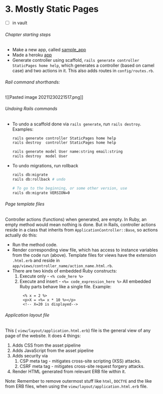 # 3. Mostly Static Pages
- [ ] in vault

###### Chapter starting steps
- Make a new app, called [sample_app](https://github.com/exemplar-codes/rails-sample-app)
- Made a heroku [app](https://dashboard.heroku.com/apps/still-chamber-76811)
- Generate controller using scaffold, `rails generate controller StaticPages home help`, which generates a controller (based on camel case) and two actions in it. This also adds routes in `config/routes.rb`.

###### Rail command shorthands:
![[Pasted image 20211230221517.png]]
	
###### Undoing Rails commands
- To undo a scaffold done via `rails generate`, run `rails destroy`. Examples:	
	```bash
	rails generate controller StaticPages home help
	rails destroy  controller StaticPages home help
	
	rails generate model User name:string email:string
	rails destroy  model User
	```
- To undo migrations, run rollback
	```bash
	rails db:migrate
	rails db:rollback # undo

	# To go to the beginning, or some other version, use
	rails db:migrate VERSION=0
	```
	
###### Page template files
Controller actions (functions) when generated, are empty. In Ruby, an empty method would mean nothing is done. But in Rails, controller actions reside in a class that inherits from `ApplicationController::Base`, so actions actually do this:
- Run the method code.
- Render corresponding view file, which has access to instance variables from the code run (above).
Template files for views have the extension `.html.erb` and reside in `app/views/controller_name/action_name.html.rb`.
- There are two kinds of embedded Ruby constructs:
	1. Execute only - `<% code_here %>`
	2. Execute and insert - `<%= code_expression_here %>`
	All embedded Ruby parts behave like a single file.
Example:
	
```HTML.ERB
		<% x = 2 %>
		<p>X = <%= x * 10 %></p>
		<!-- X=20 is displayed-->
```
###### Application layout file
This ( `view/layout/application.html.erb`) file is the general view of any page of the website.
It does 4 things:
1. Adds CSS from the asset pipeline
2. Adds JavaScript from the asset pipeline
3. Adds security via
	1. CSP meta tag - mitigates cross-site scripting (XSS) attacks.
	2. CSRF meta tag - mitigates cross-site request forgery attacks.
4. Render HTML generated from relevant ERB file within it.

Note: Remember to remove outermost stuff like `html`, `DOCTYE` and the like from ERB files, when using the `view/layout/application.html.erb` file.